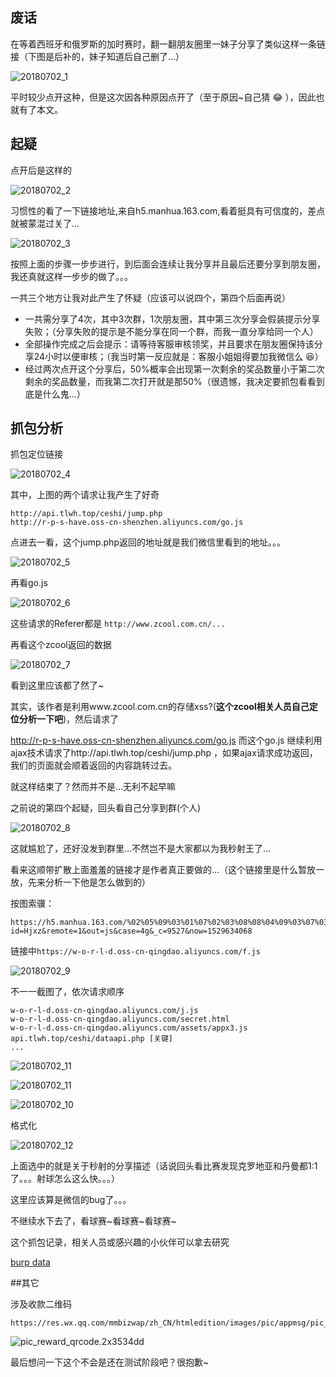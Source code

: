 

## 废话

在等着西班牙和俄罗斯的加时赛时，翻一翻朋友圈里一妹子分享了类似这样一条链接（下图是后补的，妹子知道后自己删了...）

![20180702_1](./images/20180702_1.jpg)

平时较少点开这种，但是这次因各种原因点开了（至于原因~自己猜 :joy: ），因此也就有了本文。



## 起疑

点开后是这样的

![20180702_2](./images/20180702_2.png)

习惯性的看了一下链接地址,来自h5.manhua.163.com,看着挺具有可信度的，差点就被蒙混过关了...

![20180702_3](./images/20180702_3.jpg)

按照上面的步骤一步步进行，到后面会连续让我分享并且最后还要分享到朋友圈，我还真就这样一步步的做了。。。

一共三个地方让我对此产生了怀疑（应该可以说四个，第四个后面再说）

- 一共需分享了4次，其中3次群，1次朋友圈，其中第三次分享会假装提示分享失败；（分享失败的提示是不能分享在同一个群，而我一直分享给同一个人）
- 全部操作完成之后会提示：请等待客服审核领奖，并且要求在朋友圈保持该分享24小时以便审核；（我当时第一反应就是：客服小姐姐得要加我微信么  :laughing:）
- 经过两次点开这个分享后，50%概率会出现第一次剩余的奖品数量小于第二次剩余的奖品数量，而我第二次打开就是那50%（很遗憾，我决定要抓包看看到底是什么鬼...）



## 抓包分析

抓包定位链接

![20180702_4](./images/20180702_4.png)

其中，上图的两个请求让我产生了好奇

```
http://api.tlwh.top/ceshi/jump.php
http://r-p-s-have.oss-cn-shenzhen.aliyuncs.com/go.js
```

点进去一看，这个jump.php返回的地址就是我们微信里看到的地址。。。

![20180702_5](./images/20180702_5.png)

再看go.js

![20180702_6](./images/20180702_6.png)

这些请求的Referer都是 `http://www.zcool.com.cn/...`

再看这个zcool返回的数据

![20180702_7](./images/20180702_7.png)

看到这里应该都了然了~

其实，该作者是利用www.zcool.com.cn的存储xss?(**这个zcool相关人员自己定位分析一下吧**)，然后请求了

http://r-p-s-have.oss-cn-shenzhen.aliyuncs.com/go.js 而这个go.js 继续利用ajax技术请求了http://api.tlwh.top/ceshi/jump.php ，如果ajax请求成功返回，我们的页面就会顺着返回的内容跳转过去。

就这样结束了？然而并不是...无利不起早嘛

之前说的第四个起疑，回头看自己分享到群(个人)

![20180702_8](./images/20180702_8.jpg)

这就尴尬了，还好没发到群里...不然岂不是大家都以为我秒射王了...

看来这顺带扩散上面羞羞的链接才是作者真正要做的...（这个链接里是什么暂放一放，先来分析一下他是怎么做到的）

按图索骥：

```
https://h5.manhua.163.com/%02%05%09%03%01%07%02%03%08%08%04%09%03%07%03%07%04%08source%14%16%11%14%19%16%16%11%13%13%15%15%11%14%18%13%15%11/5304164994120004248?id=Hjxz&remote=1&out=js&case=4g&_c=9527&now=1529634068
```

链接中`https://w-o-r-l-d.oss-cn-qingdao.aliyuncs.com/f.js`

![20180702_9](./images/20180702_9.png)

不一一截图了，依次请求顺序

```
w-o-r-l-d.oss-cn-qingdao.aliyuncs.com/j.js
w-o-r-l-d.oss-cn-qingdao.aliyuncs.com/secret.html
w-o-r-l-d.oss-cn-qingdao.aliyuncs.com/assets/appx3.js
api.tlwh.top/ceshi/dataapi.php [关键]
...
```

![20180702_11](./images/20180702_11.png)

![20180702_11](./images/20180702_13.png)



![20180702_10](./images/20180702_10.png)

格式化

![20180702_12](./images/20180702_12.png)

上面选中的就是关于秒射的分享描述（话说回头看比赛发现克罗地亚和丹曼都1:1了。。。射球怎么这么快。。。）

这里应该算是微信的bug了。。。

不继续水下去了，看球赛~看球赛~看球赛~

这个抓包记录，相关人员或感兴趣的小伙伴可以拿去研究

[burp data](https://github.com/fish0il/misc/blob/master/%E7%AE%80%E5%8D%95%E5%88%86%E6%9E%90%E5%88%A9%E7%94%A8%E4%BA%BA%E6%80%A7+XSS%E5%9C%A8%E5%BE%AE%E4%BF%A1%E6%9C%8B%E5%8F%8B%E5%9C%88%E4%BC%A0%E6%92%AD%E7%9A%84%E6%81%B6%E6%84%8F%E9%93%BE%E6%8E%A5/%E4%B8%96%E7%95%8C%E6%9D%AF%E7%AD%94%E9%A2%98%E8%B5%A2%E5%8F%96%E6%B5%81%E9%87%8F%E7%BA%A2%E5%8C%852.burp.data?raw=true)



##其它

涉及收款二维码

```
https://res.wx.qq.com/mmbizwap/zh_CN/htmledition/images/pic/appmsg/pic_reward_qrcode.2x3534dd.png
```

![pic_reward_qrcode.2x3534dd](./images/pic_reward_qrcode.2x3534dd.png)



最后想问一下这个不会是还在测试阶段吧？很抱歉~
